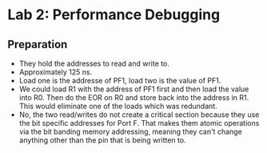 # Lab 2: Performance Debugging

## Preparation

* They hold the addresses to read and write to.
* Approximately 125 ns.
* Load one is the addresse of PF1, load two is the value of PF1.
* We could load R1 with the address of PF1 first and then load the value into R0. Then do the EOR on R0 and store back into the address in R1. This would eliminate one of the loads which was redundant.
* No, the two read/writes do not create a critical section because they use the bit specific addresses for Port F. That makes them atomic operations via the bit banding memory addressing, meaning they can't change anything other than the pin that is being written to.


